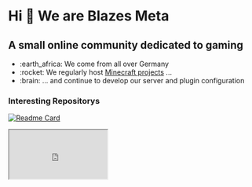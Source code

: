 <h1 align="left">Hi 👋 We are Blazes Meta</h1>

A small online community dedicated to gaming 
------------------------------------------------------------------


<ul>
    <li>:earth_africa: We come from all over Germany</li>
    <li>:rocket: We regularly host <a href=https://github.com/Blazes-Meta/.github/wiki/Projekte>Minecraft projects</a> ...</li>
    <li>:brain: ... and continue to develop our server and plugin configuration</li>
</ul>

### Interesting Repositorys
[![Readme Card](https://github-readme-stats.vercel.app/api/pin/?username=Blazes-Meta&repo=meta-maltino-minecraft-server&theme=dark&bg_color=161928&title_color=ffffff&text_color=ffffff&border_color=2A2630&description_lines_count=3)](https://github.com/Blazes-Meta/meta-maltino-minecraft-server)

<iframe src="https://stats.uptimerobot.com/LkGDGiNVvY/
" height="100" width="200" name="uptimerobot">UptimeRobot</iframe>